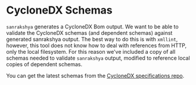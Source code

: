 # CycloneDX Schemas

`sanrakshya` generates a CycloneDX Bom output. We want to be able to validate the CycloneDX schemas
(and dependent schemas) against generated sanrakshya output. The best way to do this is with `xmllint`,
however, this tool does not know how to deal with references from HTTP, only the local filesystem.
For this reason we've included a copy of all schemas needed to validate `sanrakshya` output, modified
to reference local copies of dependent schemas.

You can get the latest schemas from the [CycloneDX specifications repo](https://github.com/CycloneDX/specification/tree/master/schema).
